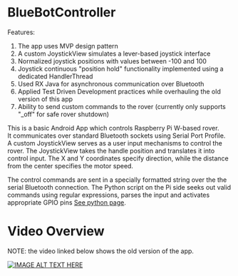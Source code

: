 # BlueBotController


Features:
1) The app uses MVP design pattern
2) A custom JoystickView simulates a lever-based joystick interface
3) Normalized joystick positions with values between -100 and 100
4) Joystick continuous "position hold" functionality implemented using a dedicated HandlerThread
5) Used RX Java for asynchronous communication over Bluetooth
6) Applied Test Driven Development practices while overhauling the old version of this app
7) Ability to send custom commands to the rover (currently only supports "_off" for safe rover shutdown)

This is a basic Android App which controls Raspberry Pi W-based rover.  
It communicates over standard Bluetooth sockets using Serial Port Profile.  
A custom JoystickView serves as a user input mechanisms to control the rover.
The JoystickView takes the handle position and translates it into control input.
The X and Y coordinates specify direction, while the distance from the center specifies the motor speed.

The control commands are sent in a specially formatted string over the the serial Bluetooth connection.
The Python script on the Pi side seeks out valid commands using regular expressions,
parses the input and activates appropriate GPIO pins [See python page](https://github.com/vrestivo/pibluebot_public).

# Video Overview

NOTE:  the video linked below shows the old version of the app.

[![IMAGE ALT TEXT HERE](http://i.ytimg.com/vi/-OFqrM3yGVg/maxresdefault.jpg)](https://youtu.be/-OFqrM3yGVg)
